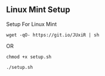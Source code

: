 ## Linux Mint Setup

Setup For Linux Mint

`wget -qO- https://git.io/JUxiR | sh`

OR

`chmod +x setup.sh`

`./setup.sh`
